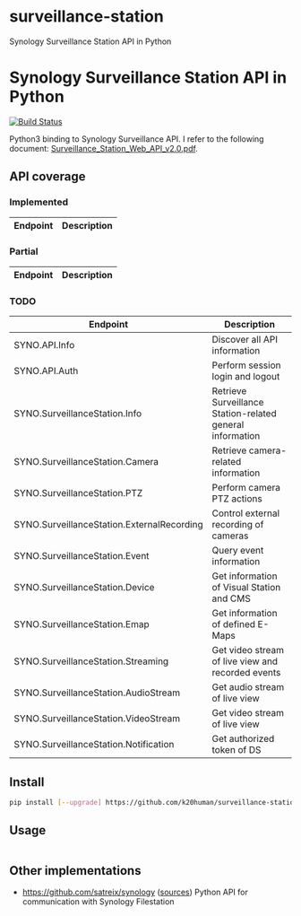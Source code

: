 # surveillance-station
Synology Surveillance Station API in Python

# Synology Surveillance Station API in Python

[![Build Status](https://travis-ci.org/k20human/surveillance-station.svg)](https://travis-ci.org/k20human/surveillance-station)

Python3 binding to Synology Surveillance API. I refer to the following document:
[Surveillance_Station_Web_API_v2.0.pdf](https://global.download.synology.com/download/Document/DeveloperGuide/Surveillance_Station_Web_API_v2.0.pdf).

## API coverage

### Implemented

| Endpoint                                      | Description                                                                                                                                                                                          |
|-----------------------------------------------|--------------------------------------------------------------------|

### Partial

| Endpoint                                      | Description                                                                                                                                                                                          |
|-----------------------------------------------|--------------------------------------------------------------------|


### TODO

| Endpoint                                      | Description                                                                                                                                                                                          |
|-----------------------------------------------|--------------------------------------------------------------------|
| SYNO.API.Info                                 | Discover all API information                                       |
| SYNO.API.Auth                                 | Perform session login and logout                                   |
| SYNO.SurveillanceStation.Info                 | Retrieve Surveillance Station-related general information          |
| SYNO.SurveillanceStation.Camera               | Retrieve camera-related information                                |
| SYNO.SurveillanceStation.PTZ                  | Perform camera PTZ actions                                         |
| SYNO.SurveillanceStation.ExternalRecording    | Control external recording of cameras                              |
| SYNO.SurveillanceStation.Event                | Query event information                                            |
| SYNO.SurveillanceStation.Device               | Get information of Visual Station and CMS                          |
| SYNO.SurveillanceStation.Emap                 | Get information of defined E-Maps                                  |
| SYNO.SurveillanceStation.Streaming            | Get video stream of live view and recorded events                  |
| SYNO.SurveillanceStation.AudioStream          | Get audio stream of live view                                      |
| SYNO.SurveillanceStation.VideoStream          | Get video stream of live view                                      |
| SYNO.SurveillanceStation.Notification         | Get authorized token of DS                                         |

## Install

```bash
pip install [--upgrade] https://github.com/k20human/surveillance-station/tarball/master#egg=surveillance-station
```

## Usage
```python

```

## Other implementations

- https://github.com/satreix/synology ([sources](https://github.com/satreix/synology)) Python API for communication with Synology Filestation